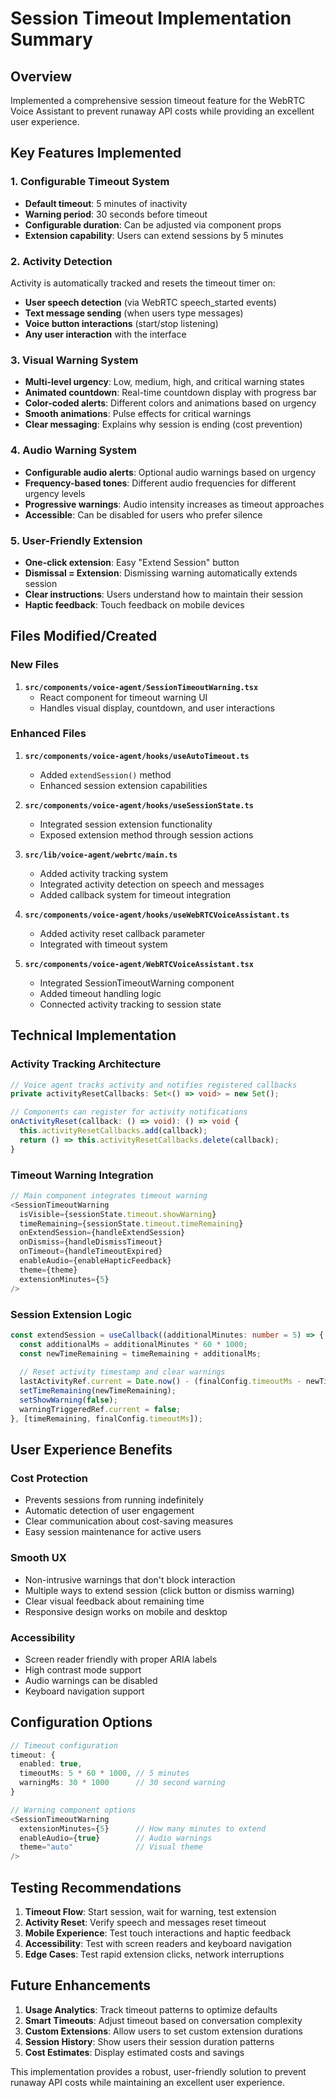 # Session Timeout Implementation Summary

## Overview
Implemented a comprehensive session timeout feature for the WebRTC Voice Assistant to prevent runaway API costs while providing an excellent user experience.

## Key Features Implemented

### 1. Configurable Timeout System
- **Default timeout**: 5 minutes of inactivity
- **Warning period**: 30 seconds before timeout
- **Configurable duration**: Can be adjusted via component props
- **Extension capability**: Users can extend sessions by 5 minutes

### 2. Activity Detection
Activity is automatically tracked and resets the timeout timer on:
- **User speech detection** (via WebRTC speech_started events)
- **Text message sending** (when users type messages)
- **Voice button interactions** (start/stop listening)
- **Any user interaction** with the interface

### 3. Visual Warning System
- **Multi-level urgency**: Low, medium, high, and critical warning states
- **Animated countdown**: Real-time countdown display with progress bar
- **Color-coded alerts**: Different colors and animations based on urgency
- **Smooth animations**: Pulse effects for critical warnings
- **Clear messaging**: Explains why session is ending (cost prevention)

### 4. Audio Warning System
- **Configurable audio alerts**: Optional audio warnings based on urgency
- **Frequency-based tones**: Different audio frequencies for different urgency levels
- **Progressive warnings**: Audio intensity increases as timeout approaches
- **Accessible**: Can be disabled for users who prefer silence

### 5. User-Friendly Extension
- **One-click extension**: Easy "Extend Session" button
- **Dismissal = Extension**: Dismissing warning automatically extends session
- **Clear instructions**: Users understand how to maintain their session
- **Haptic feedback**: Touch feedback on mobile devices

## Files Modified/Created

### New Files
1. **`src/components/voice-agent/SessionTimeoutWarning.tsx`**
   - React component for timeout warning UI
   - Handles visual display, countdown, and user interactions

### Enhanced Files
1. **`src/components/voice-agent/hooks/useAutoTimeout.ts`**
   - Added `extendSession()` method
   - Enhanced session extension capabilities

2. **`src/components/voice-agent/hooks/useSessionState.ts`**
   - Integrated session extension functionality
   - Exposed extension method through session actions

3. **`src/lib/voice-agent/webrtc/main.ts`**
   - Added activity tracking system
   - Integrated activity detection on speech and messages
   - Added callback system for timeout integration

4. **`src/components/voice-agent/hooks/useWebRTCVoiceAssistant.ts`**
   - Added activity reset callback parameter
   - Integrated with timeout system

5. **`src/components/voice-agent/WebRTCVoiceAssistant.tsx`**
   - Integrated SessionTimeoutWarning component
   - Added timeout handling logic
   - Connected activity tracking to session state

## Technical Implementation

### Activity Tracking Architecture
```typescript
// Voice agent tracks activity and notifies registered callbacks
private activityResetCallbacks: Set<() => void> = new Set();

// Components can register for activity notifications
onActivityReset(callback: () => void): () => void {
  this.activityResetCallbacks.add(callback);
  return () => this.activityResetCallbacks.delete(callback);
}
```

### Timeout Warning Integration
```typescript
// Main component integrates timeout warning
<SessionTimeoutWarning
  isVisible={sessionState.timeout.showWarning}
  timeRemaining={sessionState.timeout.timeRemaining}
  onExtendSession={handleExtendSession}
  onDismiss={handleDismissTimeout}
  onTimeout={handleTimeoutExpired}
  enableAudio={enableHapticFeedback}
  theme={theme}
  extensionMinutes={5}
/>
```

### Session Extension Logic
```typescript
const extendSession = useCallback((additionalMinutes: number = 5) => {
  const additionalMs = additionalMinutes * 60 * 1000;
  const newTimeRemaining = timeRemaining + additionalMs;
  
  // Reset activity timestamp and clear warnings
  lastActivityRef.current = Date.now() - (finalConfig.timeoutMs - newTimeRemaining);
  setTimeRemaining(newTimeRemaining);
  setShowWarning(false);
  warningTriggeredRef.current = false;
}, [timeRemaining, finalConfig.timeoutMs]);
```

## User Experience Benefits

### Cost Protection
- Prevents sessions from running indefinitely
- Automatic detection of user engagement
- Clear communication about cost-saving measures
- Easy session maintenance for active users

### Smooth UX
- Non-intrusive warnings that don't block interaction
- Multiple ways to extend session (click button or dismiss warning)
- Clear visual feedback about remaining time
- Responsive design works on mobile and desktop

### Accessibility
- Screen reader friendly with proper ARIA labels
- High contrast mode support
- Audio warnings can be disabled
- Keyboard navigation support

## Configuration Options

```typescript
// Timeout configuration
timeout: {
  enabled: true,
  timeoutMs: 5 * 60 * 1000, // 5 minutes
  warningMs: 30 * 1000      // 30 second warning
}

// Warning component options
<SessionTimeoutWarning
  extensionMinutes={5}      // How many minutes to extend
  enableAudio={true}        // Audio warnings
  theme="auto"              // Visual theme
/>
```

## Testing Recommendations

1. **Timeout Flow**: Start session, wait for warning, test extension
2. **Activity Reset**: Verify speech and messages reset timeout
3. **Mobile Experience**: Test touch interactions and haptic feedback
4. **Accessibility**: Test with screen readers and keyboard navigation
5. **Edge Cases**: Test rapid extension clicks, network interruptions

## Future Enhancements

1. **Usage Analytics**: Track timeout patterns to optimize defaults
2. **Smart Timeouts**: Adjust timeout based on conversation complexity
3. **Custom Extensions**: Allow users to set custom extension durations
4. **Session History**: Show users their session duration patterns
5. **Cost Estimates**: Display estimated costs and savings

This implementation provides a robust, user-friendly solution to prevent runaway API costs while maintaining an excellent user experience.